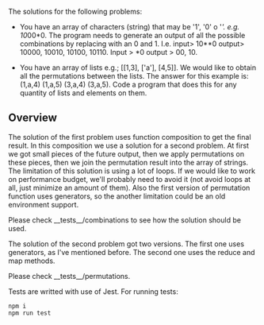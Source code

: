 The solutions for the following problems:

* You have an array of characters (string) that may be '1', '0' o '*'. e.g. 10*00*0. The program needs to generate an output of all the possible combinations by replacing with an 0 and 1. I.e. input> 10**0 output> 10000, 10010, 10100, 10110. Input > *0 output > 00, 10.

* You have an array of lists e.g.; [[1,3], ['a'], [4,5]]. We would like to obtain all the permutations between the lists. The answer for this example is: (1,a,4) (1,a,5) (3,a,4) (3,a,5). Code a program that does this for any quantity of lists and elements on them.

## Overview

The solution of the first problem uses function composition to get the final result. In this composition we use a solution for a second problem. 
At first we got small pieces of the future output, then we apply permutations on these pieces, then we join the permutation result into the array of strings.
The limitation of this solution is using a lot of loops. If we would like to work on performance budget, we'll probably need to avoid it (not avoid loops at all, just minimize an amount of them). Also the first version of permutation function uses generators, so the another limitation could be an old environment support.

Please check \_\_tests\_\_/combinations to see how the solution should be used.


The solution of the second problem got two versions. The first one uses generators, as I've mentioned before. The second one uses the reduce and map methods.

Please check \_\_tests\_\_/permutations.

Tests are writted with use of Jest. For running tests:

```
npm i
npm run test
```

